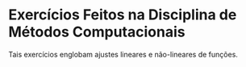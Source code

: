 Exercícios Feitos na Disciplina de Métodos Computacionais
===============================

Tais exercícios englobam ajustes lineares e não-lineares de funções.

